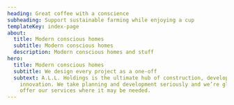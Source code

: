 ```yaml
---
heading: Great coffee with a conscience
subheading: Support sustainable farming while enjoying a cup
templateKey: index-page
about:
  title: Modern conscious homes
  subtitle: Modern conscious homes
  description: Modern conscious homes and stuff
hero:
  title: Modern conscious homes
  subtitle: We design every project as a one-off
  subtext: A.L.L. Holdings is the ultimate hub of construction, development and
    innovation. We take planning and development seriously and we’re glad to
    offer our services where it may be needed.
---
```


